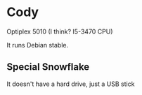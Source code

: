 # Cody
Optiplex 5010 (I think? I5-3470 CPU)

It runs Debian stable.

## Special Snowflake
It doesn't have a hard drive, just a USB stick